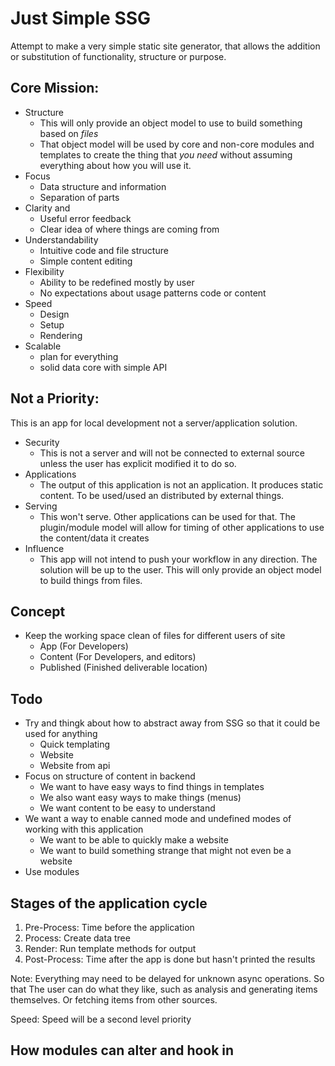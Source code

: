 # Just Simple SSG
Attempt to make a very simple static site generator, that allows the addition or substitution of functionality, structure or purpose.

## Core Mission:
- Structure
  - This will only provide an object model to use to build something based on *files*
  - That object model will be used by core and non-core modules and templates
    to create the thing that *you need* without assuming everything about how
    you will use it.
- Focus
  - Data structure and information
  - Separation of parts
- Clarity and 
  - Useful error feedback
  - Clear idea of where things are coming from
- Understandability 
  - Intuitive code and file structure
  - Simple content editing
- Flexibility 
  - Ability to be redefined mostly by user
  - No expectations about usage patterns code or content
- Speed 
  - Design
  - Setup
  - Rendering
- Scalable
  - plan for everything
  - solid data core with simple API

## Not a Priority:

This is an app for local development not a server/application solution. 

- Security
  - This is not a server and will not be connected to external source 
    unless the user has explicit modified it to do so.
- Applications
  - The output of this application is not an application. It produces static
    content. To be used/used an distributed by external things.
- Serving
  - This won't serve. Other applications can be used for that. The plugin/module
    model will allow for timing of other applications to use the content/data it creates
- Influence
  - This app will not intend to push your workflow in any direction. The solution
    will be up to the user. This will only provide an object model to build things
    from files.

## Concept
- Keep the working space clean of files for different users of site
  - App (For Developers)
  - Content (For Developers, and editors)
  - Published (Finished deliverable location)

## Todo
- Try and thingk about how to abstract away from SSG so that it could be used for anything
  - Quick templating
  - Website
  - Website from api
- Focus on structure of content in backend
  - We want to have easy ways to find things in templates
  - We also want easy ways to make things (menus)
  - We want content to be easy to understand
- We want a way to enable canned mode and undefined modes of working with this application
  - We want to be able to quickly make a website
  - We want to build something strange that might not even be a website
- Use modules

## Stages of the application cycle
1. Pre-Process: Time before the application
2. Process: Create data tree 
3. Render: Run template methods for output
4. Post-Process: Time after the app is done but hasn't printed the results

Note: Everything may need to be delayed for unknown async operations. So that
      The user can do what they like, such as analysis and generating items 
      themselves. Or fetching items from other sources.

Speed: Speed will be a second level priority

## How modules can alter and hook in